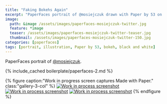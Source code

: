 ```yaml
---
title: "Faking Bokehs Again"
excerpt: "PaperFaces portrait of @mosiejczuk drawn with Paper by 53 on an iPad."
image: 
  path: &image /assets/images/paperfaces-mosiejczuk-twitter.jpg 
  feature: *image
  teaser: /assets/images/paperfaces-mosiejczuk-twitter-teaser.jpg
  thumbnail: /assets/images/paperfaces-mosiejczuk-twitter-150.jpg
categories: [paperfaces]
tags: [portrait, illustration, Paper by 53, bokeh, black and white]
---
```


PaperFaces portrait of [@mosiejczuk](https://twitter.com/mosiejczuk).

{% include_cached boilerplate/paperfaces-2.md %}

{% figure caption:"Work in progress screen captures Made with Paper." class:"gallery-3-col" %}
[![Work in process screenshot](/assets/images/paperfaces-mosiejczuk-process-1-600.jpg)](/assets/images/paperfaces-mosiejczuk-process-1-lg.jpg) [![Work in process screenshot](/assets/images/paperfaces-mosiejczuk-process-2-600.jpg)](/assets/images/paperfaces-mosiejczuk-process-2-lg.jpg) [![Work in process screenshot](/assets/images/paperfaces-mosiejczuk-process-3-600.jpg)](/assets/images/paperfaces-mosiejczuk-process-3-lg.jpg)
{% endfigure %}
